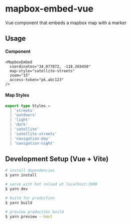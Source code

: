 # mapbox-embed-vue
Vue component that embeds a mapbox map with a marker

## Usage

#### Component
```vue
<MapboxEmbed
  coordinates="34.077072, -118.269450"
  map-style="satellite-streets"
  zoom="15"
  access-token="pk.abc123"
/>
```

#### Map Styles
```ts
export type Styles =
  | 'streets'
  | 'outdoors'
  | 'light'
  | 'dark'
  | 'satellite'
  | 'satellite-streets'
  | 'navigation-day'
  | 'navigation-night'
```

## Development Setup (Vue + Vite)

```bash
# install dependencies
$ yarn install

# serve with hot reload at localhost:3000
$ yarn dev

# build for production
$ yarn build

# preview production build
$ yarn preview --host

```
